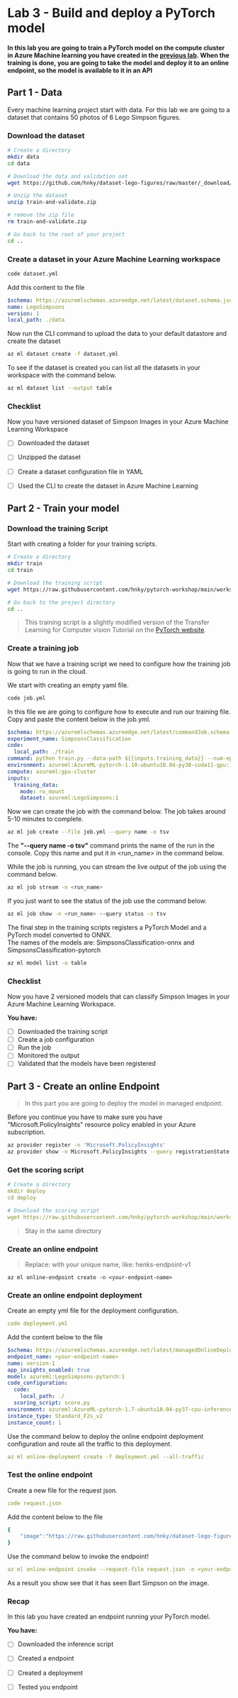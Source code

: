 # Lab 3 - Build and deploy a PyTorch model

**In this lab you are going to train a PyTorch model on the compute cluster in Azure Machine learning you have created in the [previous lab](../Lab%202%20-%20Setup%20AML). When the training is done, you are going to take the model and deploy it to an online endpoint, so the model is available to it in an API**

## Part 1 - Data

Every machine learning project start with data. For this lab we are going to a dataset that contains 50 photos of 6 Lego Simpson figures. 


### Download the dataset

```bash
# Create a directory
mkdir data
cd data

# Download the data and validation set
wget https://github.com/hnky/dataset-lego-figures/raw/master/_download/train-and-validate.zip

# Unzip the dataset 
unzip train-and-validate.zip

# remove the zip file
rm train-and-validate.zip

# Go back to the root of your project
cd ..
```

### Create a dataset in your Azure Machine Learning workspace

```bash
code dataset.yml
```

Add this content to the file

```yaml
$schema: https://azuremlschemas.azureedge.net/latest/dataset.schema.json
name: LegoSimpsons
version: 1
local_path: ./data
```

Now run the CLI command to upload the data to your default datastore and create the dataset

```bash
az ml dataset create -f dataset.yml
```

To see if the dataset is created you can list all the datasets in your workspace with the command below.

```bash
az ml dataset list --output table
```

### Checklist

Now you have versioned dataset of Simpson Images in your Azure Machine Learning Workspace

* [ ] Downloaded the dataset
* [ ] Unzipped the dataset
* [ ] Create a dataset configuration file in YAML
* [ ] Used the CLI to create the dataset in Azure Machine Learning


## Part 2 - Train your model


### Download the training Script

Start with creating a folder for your training scripts.

```bash
# Create a directory
mkdir train
cd train

# Download the training script
wget https://raw.githubusercontent.com/hnky/pytorch-workshop/main/workshop-assets/amls/train.py

# Go back to the project directory
cd .. 
```

>This training script is a slightly modified version of the Transfer Learning for Computer vision Tutorial on the [PyTorch website](https://pytorch.org/tutorials/beginner/transfer\_learning\_tutorial.html).


### Create a training job

Now that we have a training script we need to configure how the training job is going to run in the cloud.

We start with creating an empty yaml file.

```bash
code job.yml
```

In this file we are going to configure how to execute and run our training file. Copy and paste the content below in the job.yml.

```yaml
$schema: https://azuremlschemas.azureedge.net/latest/commandJob.schema.json
experiment_name: SimpsonsClassification
code:
  local_path: ./train
command: python train.py --data-path ${{inputs.training_data}} --num-epochs 12 --model-name LegoSimpsons
environment: azureml:AzureML-pytorch-1.10-ubuntu18.04-py38-cuda11-gpu:15
compute: azureml:gpu-cluster
inputs:
  training_data:
    mode: ro_mount
    dataset: azureml:LegoSimpsons:1
```

Now we can create the job with the command below. The job takes around 5-10 minutes to complete.

```bash
az ml job create --file job.yml --query name -o tsv
```

The **"--query name -o tsv"** command prints the name of the run in the console. Copy this name and put it in \<run\_name> in the command below.

While the job is running, you can stream the live output of the job using the command below.&#x20;

```bash
az ml job stream -n <run_name>
```

If you just want to see the status of the job use the command below.

```bash
az ml job show -n <run_name> --query status -o tsv
```

The final step in the training scripts registers a PyTorch Model and a PyTorch model converted to ONNX. \
The names of the models are: SimpsonsClassification-onnx and SimpsonsClassification-pytorch

```bash
az ml model list -o table
```

### Checklist

Now you have 2 versioned models that can classify Simpson Images in your Azure Machine Learning Workspace.

**You have:**

* [ ] Downloaded the training script
* [ ] Create a job configuration
* [ ] Run the job
* [ ] Monitored the output
* [ ] Validated that the models have been registered

## Part 3 - Create an online Endpoint

> In this part you are going to deploy the model in managed endpoint.


Before you continue you have to make sure you have "Microsoft.PolicyInsights" resource policy enabled in your Azure subscription. 

```bash
az provider register -n 'Microsoft.PolicyInsights'
az provider show -n Microsoft.PolicyInsights --query registrationState
```


### Get the scoring script

```yaml
# Create a directory
mkdir deploy
cd deploy

# Download the scoring script
wget https://raw.githubusercontent.com/hnky/pytorch-workshop/main/workshop-assets/amls/score.py
```

> Stay in the same directory


### Create an online endpoint

> Replace: <your-endpoint-name> with your unique name, like: henks-endpoint-v1

```
az ml online-endpoint create -n <your-endpoint-name>
```

### Create an online endpoint deployment

Create an empty yml file for the deployment configuration.

```yaml
code deployment.yml
```

Add the content below to the file

```yaml
$schema: https://azuremlschemas.azureedge.net/latest/managedOnlineDeployment.schema.json
endpoint_name: <your-endpoint-name>
name: version-1
app_insights_enabled: true
model: azureml:LegoSimpsons-pytorch:1
code_configuration:
  code: 
    local_path: ./
  scoring_script: score.py
environment: azureml:AzureML-pytorch-1.7-ubuntu18.04-py37-cpu-inference:32
instance_type: Standard_F2s_v2
instance_count: 1
```

Use the command below to deploy the online endpoint deployment configuration and route all the traffic to this deployment.

```yaml
az ml online-deployment create -f deployment.yml --all-traffic
```
  

### Test the online endpoint

Create a new file for the request json.

```yaml
code request.json
```

Add the content below to the file

```yaml
{
    "image":"https://raw.githubusercontent.com/hnky/dataset-lego-figures/master/_test/Bart.jpg"
}
```

Use the command below to invoke the endpoint!

```yaml
az ml online-endpoint invoke --request-file request.json -n <your-endpoint-name>
```

As a result you show see that it has seen Bart Simpson on the image.

### Recap

In this lab you have created an endpoint running your PyTorch model.

**You have:**

* [ ] Downloaded the inference script
* [ ] Created a endpoint
* [ ] Created a deployment
* [ ] Tested you endpoint

